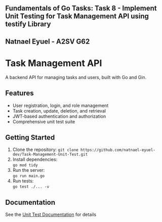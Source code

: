 ## Fundamentals of Go Tasks: Task 8 - Implement Unit Testing for Task Management API using testify Library

## Natnael Eyuel - A2SV G62

# Task Management API

A backend API for managing tasks and users, built with Go and Gin.

## Features

- User registration, login, and role management
- Task creation, update, deletion, and retrieval
- JWT-based authentication and authorization
- Comprehensive unit test suite

## Getting Started

1. Clone the repository:
   `git clone https://github.com/natnael-eyuel-dev/Task-Management-Unit-Test.git`
2. Install dependencies:  
   `go mod tidy`
3. Run the server:  
   `go run main.go`
4. Run tests:  
   `go test ./... -v`

## Documentation

See the [Unit Test Documentation](docs/api_unit_test_documentation.md) for details